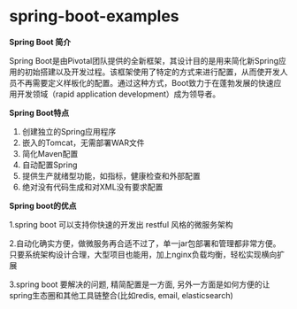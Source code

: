 # spring-boot-examples
**Spring Boot 简介**

Spring Boot是由Pivotal团队提供的全新框架，其设计目的是用来简化新Spring应用的初始搭建以及开发过程。该框架使用了特定的方式来进行配置，从而使开发人员不再需要定义样板化的配置。通过这种方式，Boot致力于在蓬勃发展的快速应用开发领域（rapid application development）成为领导者。

**Spring Boot特点** 

1. 创建独立的Spring应用程序
2. 嵌入的Tomcat，无需部署WAR文件
3. 简化Maven配置
4. 自动配置Spring
5. 提供生产就绪型功能，如指标，健康检查和外部配置
6. 绝对没有代码生成和对XML没有要求配置

**Spring boot的优点**

1.spring boot 可以支持你快速的开发出 restful 风格的微服务架构

2.自动化确实方便，做微服务再合适不过了，单一jar包部署和管理都非常方便。只要系统架构设计合理，大型项目也能用，加上nginx负载均衡，轻松实现横向扩展

3.spring boot 要解决的问题, 精简配置是一方面, 另外一方面是如何方便的让spring生态圈和其他工具链整合(比如redis, email, elasticsearch)

```


```